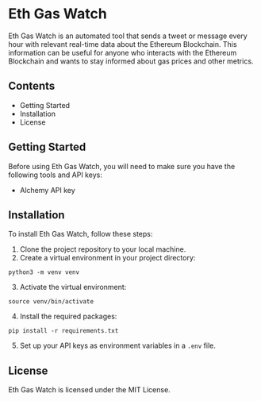 # Eth Gas Watch

Eth Gas Watch is an automated tool that sends a tweet or message every hour with relevant real-time data about the Ethereum Blockchain. This information can be useful for anyone who interacts with the Ethereum Blockchain and wants to stay informed about gas prices and other metrics.

## Contents
- Getting Started
- Installation
- License

## Getting Started
Before using Eth Gas Watch, you will need to make sure you have the following tools and API keys:

- Alchemy API key

## Installation

To install Eth Gas Watch, follow these steps:

1. Clone the project repository to your local machine.
2. Create a virtual environment in your project directory:

```
python3 -m venv venv
```
3. Activate the virtual environment:
```
source venv/bin/activate
```
4. Install the required packages:
```
pip install -r requirements.txt
```
5. Set up your API keys as environment variables in a `.env` file.

## License
Eth Gas Watch is licensed under the MIT License.





